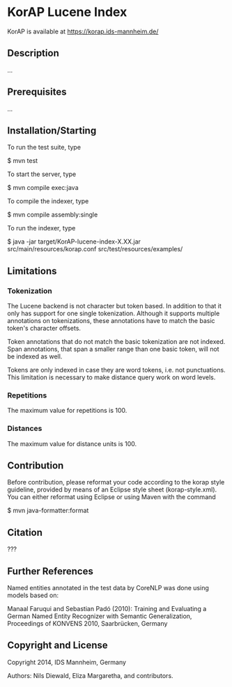 KorAP Lucene Index
==================

KorAP is available at
https://korap.ids-mannheim.de/

Description
-----------
...

Prerequisites
-------------
...

Installation/Starting
---------------------

To run the test suite, type

  $ mvn test

To start the server, type

  $ mvn compile exec:java

To compile the indexer, type

  $ mvn compile assembly:single

To run the indexer, type

  $ java -jar target/KorAP-lucene-index-X.XX.jar
    src/main/resources/korap.conf
    src/test/resources/examples/

Limitations
-----------

### Tokenization

The Lucene backend is not character but token based.
In addition to that it only has support for one single tokenization.
Although it supports multiple annotations on tokenizations, these
annotations have to match the basic token's character offsets.

Token annotations that do not match the basic tokenization are
not indexed. Span annotations, that span a smaller range than one
basic token, will not be indexed as well.

Tokens are only indexed in case they are word tokens, i.e. not
punctuations. This limitation is necessary to make distance query
work on word levels.

### Repetitions

The maximum value for repetitions is 100.

### Distances

The maximum value for distance units is 100.

Contribution
------------


Before contribution, please reformat your code according to the korap
style guideline, provided by means of an Eclipse style sheet
(korap-style.xml). You can either reformat using Eclipse or using Maven
with the command

  $ mvn java-formatter:format

Citation
--------

???

Further References
------------------

Named entities annotated in the test data by CoreNLP was done using
models based on:

  Manaal Faruqui and Sebastian Padó (2010):
  Training and Evaluating a German Named Entity
  Recognizer with Semantic Generalization,
  Proceedings of KONVENS 2010,
  Saarbrücken, Germany

Copyright and License
---------------------

Copyright 2014, IDS Mannheim, Germany

Authors: Nils Diewald, Eliza Margaretha, and contributors.